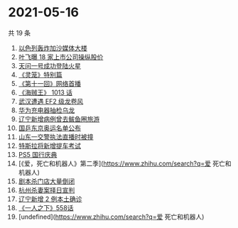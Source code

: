 # 2021-05-16

共 19 条

<!-- BEGIN -->
<!-- 最后更新时间 Sun May 16 2021 22:07:37 GMT+0800 (China Standard Time) -->

1. [以色列轰炸加沙媒体大楼](https://www.zhihu.com/search?q=以色列)
2. [叶飞曝 18 家上市公司操纵股价](https://www.zhihu.com/search?q=叶飞)
3. [天问一号成功登陆火星](https://www.zhihu.com/search?q=天问一号)
4. [《灵笼》特别篇](https://www.zhihu.com/search?q=灵笼)
5. [《第十一回》网络首播](https://www.zhihu.com/search?q=第十一回)
6. [《海贼王》 1013 话](https://www.zhihu.com/search?q=海贼王)
7. [武汉遭遇 EF2 级龙卷风](https://www.zhihu.com/search?q=武汉龙卷风)
8. [华为充电器抽检乌龙](https://www.zhihu.com/search?q=华为充电器)
9. [辽宁新增病例曾去鲅鱼圈旅游](https://www.zhihu.com/search?q=辽宁新增)
10. [国乒东京奥运名单公布](https://www.zhihu.com/search?q=国乒奥运名单)
11. [山东一交警执法直播时被撞](https://www.zhihu.com/search?q=山东交警)
12. [特斯拉将新增提车考试](https://www.zhihu.com/search?q=特斯拉提车考试)
13. [PS5 国行庆典](https://www.zhihu.com/search?q=PS5)
14. [《爱，死亡和机器人》第二季](https://www.zhihu.com/search?q=爱 死亡和机器人)
15. [剧本杀门店大量倒闭](https://www.zhihu.com/search?q=剧本杀)
16. [杭州杀妻案择日宣判](https://www.zhihu.com/search?q=杭州杀妻案)
17. [辽宁新增 2 例本土确诊](https://www.zhihu.com/search?q=辽宁新增)
18. [《一人之下》558话](https://www.zhihu.com/search?q=一人之下漫画)
19. [undefined](https://www.zhihu.com/search?q=爱 死亡和机器人)

<!-- END -->

